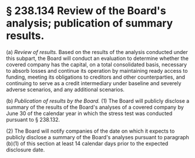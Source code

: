 # § 238.134   Review of the Board's analysis; publication of summary results.

(a) *Review of results.* Based on the results of the analysis conducted under this subpart, the Board will conduct an evaluation to determine whether the covered company has the capital, on a total consolidated basis, necessary to absorb losses and continue its operation by maintaining ready access to funding, meeting its obligations to creditors and other counterparties, and continuing to serve as a credit intermediary under baseline and severely adverse scenarios, and any additional scenarios.


(b) *Publication of results by the Board.* (1) The Board will publicly disclose a summary of the results of the Board's analyses of a covered company by June 30 of the calendar year in which the stress test was conducted pursuant to § 238.132.


(2) The Board will notify companies of the date on which it expects to publicly disclose a summary of the Board's analyses pursuant to paragraph (b)(1) of this section at least 14 calendar days prior to the expected disclosure date.




